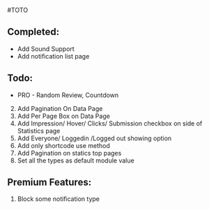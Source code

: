 #TOTO

Completed:
---
* Add Sound Support
* Add notification list page


Todo:
---
* PRO - Random Review, Countdown

2. Add Pagination On Data Page
3. Add Per Page Box on Data Page
4. Add Impression/ Hover/ Clicks/ Submission checkbox on side of Statistics page
6. Add Everyone/ Loggedin /Logged out showing option
7. Add only shortcode use method
9. Add Pagination on statics top pages
9. Set all the types as default module value

Premium Features:
------
1. Block some notification type

